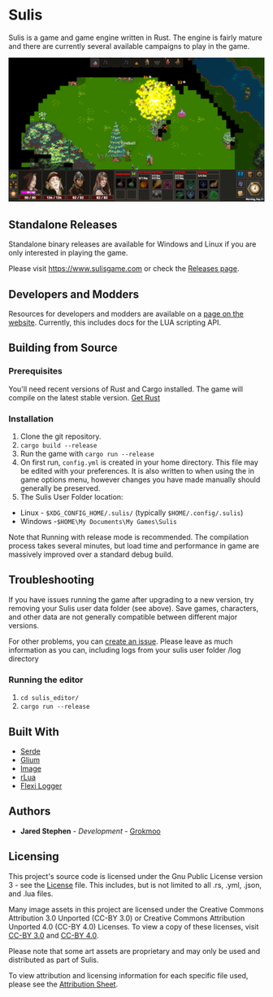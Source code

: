 # Sulis
Sulis is a game and game engine written in Rust.  The engine is fairly mature and there are currently several available campaigns to play in the game.

![Screenshot](screenshot.png)

## Standalone Releases
Standalone binary releases are available for Windows and Linux if you are only interested in playing the game.

Please visit https://www.sulisgame.com or check the [Releases page](https://github.com/Grokmoo/sulis/releases).  

## Developers and Modders
Resources for developers and modders are available on a [page on the website](https://www.sulisgame.com/dev-modding).  Currently, this includes docs for the LUA scripting API.

## Building from Source

### Prerequisites
You'll need recent versions of Rust and Cargo installed.  The game will compile on the latest stable version.  [Get Rust](https://www.rust-lang.org/)

### Installation

1. Clone the git repository.
1. `cargo build --release`
1. Run the game with `cargo run --release`
1. On first run, `config.yml` is created in your home directory.  This file may be edited with your preferences.  It is also written to when using the in game options menu, however changes you have made manually should generally be preserved.
1. The Sulis User Folder location:
  * Linux - `$XDG_CONFIG_HOME/.sulis/` (typically `$HOME/.config/.sulis`) 
  * Windows -`$HOME\My Documents\My Games\Sulis`

Note that Running with release mode is recommended.  The compilation process takes several minutes, but load time and performance in game are massively improved over a standard debug build.

## Troubleshooting

If you have issues running the game after upgrading to a new version, try removing your Sulis user data folder (see above).  Save games, characters, and other data are not generally compatible between different major versions.

For other problems, you can [create an issue](https://github.com/Grokmoo/sulis/issues/new).  Please leave as much information as you can, including logs from your sulis user folder /log directory

### Running the editor

1. `cd sulis_editor/`
1. `cargo run --release`

## Built With
* [Serde](https://serde.rs/)
* [Glium](https://github.com/glium/glium)
* [Image](https://github.com/PistonDevelopers/image)
* [rLua](https://github.com/chucklefish/rlua)
* [Flexi Logger](https://github.com/emabee/flexi_logger)

## Authors
* **Jared Stephen** - *Development* - [Grokmoo](https://github.com/Grokmoo)

## Licensing

This project's source code is licensed under the Gnu Public License version 3 - see the [License](docs/GPLv3-LICENSE) file.  This includes, but is not limited to all .rs, .yml, .json, and .lua files.

Many image assets in this project are licensed under the Creative Commons Attribution 3.0 Unported (CC-BY 3.0) or Creative Commons Attribution Unported 4.0 (CC-BY 4.0) Licenses.  To view a copy of these licenses, visit [CC-BY 3.0](http://creativecommons.org/licenses/by/3.0) and [CC-BY 4.0](http://creativecommons.org/licenses/by/4.0).

Please note that some art assets are proprietary and may only be used and distributed as part of Sulis.

To view attribution and licensing information for each specific file used, please see the [Attribution Sheet](docs/attribution.csv).
